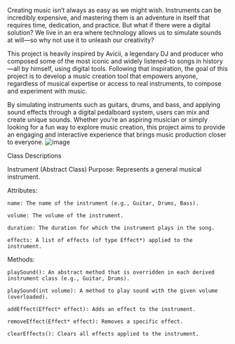 Creating music isn’t always as easy as we might wish. Instruments can be incredibly expensive, and mastering them is an adventure in itself that requires time, dedication, and practice. But what if there were a digital solution? We live in an era where technology allows us to simulate sounds at will—so why not use it to unleash our creativity?

This project is heavily inspired by Avicii, a legendary DJ and producer who composed some of the most iconic and widely listened-to songs in history—all by himself, using digital tools. Following that inspiration, the goal of this project is to develop a music creation tool that empowers anyone, regardless of musical expertise or access to real instruments, to compose and experiment with music.

By simulating instruments such as guitars, drums, and bass, and applying sound effects through a digital pedalboard system, users can mix and create unique sounds. Whether you’re an aspiring musician or simply looking for a fun way to explore music creation, this project aims to provide an engaging and interactive experience that brings music production closer to everyone.
![image](https://github.com/user-attachments/assets/896ad5c1-dd72-4edb-b233-62ffcc066360)

Class Descriptions

Instrument (Abstract Class)
Purpose: Represents a general musical instrument.

  Attributes:

    name: The name of the instrument (e.g., Guitar, Drums, Bass).

    volume: The volume of the instrument.

    duration: The duration for which the instrument plays in the song.

    effects: A list of effects (of type Effect*) applied to the instrument.

  Methods:

    playSound(): An abstract method that is overridden in each derived instrument class (e.g., Guitar, Drums).

    playSound(int volume): A method to play sound with the given volume (overloaded).

    addEffect(Effect* effect): Adds an effect to the instrument.

    removeEffect(Effect* effect): Removes a specific effect.

    clearEffects(): Clears all effects applied to the instrument.

